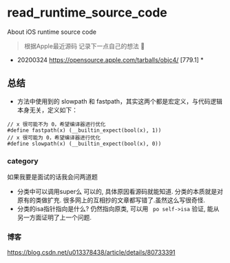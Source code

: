 # read_runtime_source_code
About iOS runtime source code 


> 根据Apple最近源码 记录下一点自己的想法 🔞

* 20200324 https://opensource.apple.com/tarballs/objc4/ [779.1] *




## 总结

- 方法中使用到的 slowpath 和 fastpath，其实这两个都是宏定义，与代码逻辑本身无关，定义如下：
```
// x 很可能不为 0，希望编译器进行优化
#define fastpath(x) (__builtin_expect(bool(x), 1))
// x 很可能为 0，希望编译器进行优化
#define slowpath(x) (__builtin_expect(bool(x), 0))
```

### category
如果我要是面试的话我会问两道题

- 分类中可以调用super么
可以的, 具体原因看源码就能知道. 分类的本质就是对原有的类做扩充. 很多网上的互相抄的文章都写错了.虽然这么写很奇怪.
- 分类的isa指针指向是什么?
仍然指向原类, 可以用  ``` po self->isa``` 验证, 能从另一方面证明了上一个问题.


### 博客
https://blog.csdn.net/u013378438/article/details/80733391



